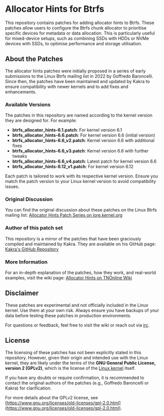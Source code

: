 # Allocator Hints for Btrfs
This repository contains patches for adding allocator hints to Btrfs. These patches allow users to configure the Btrfs chunk allocator to prioritise specific devices for metadata or data allocation. This is particularly useful for mixed-device setups, such as combining SSDs with HDDs or NVMe devices with SSDs, to optimise performance and storage utilisation.

## About the Patches
The allocator hints patches were initially proposed in a series of early submissions to the Linux Btrfs mailing list in 2022 by Goffredo Baroncelli. Since then, the patches have been maintained and updated by Kakra to ensure compatibility with newer kernels and to add fixes and enhancements.

### Available Versions
The patches in this repository are named according to the kernel version they are designed for. For example:

- **btrfs_allocator_hints-6.1.patch**: For kernel version 6.1
- **btrfs_allocator_hints-6.6.patch**: For kernel version 6.6 (initial version)
- **btrfs_allocator_hints-6.6_v2.patch**: Kernel version 6.6 with additional fixes
- **btrfs_allocator_hints-6.6_v3.patch**: Kernel version 6.6 with further tweaks
- **btrfs_allocator_hints-6.6_v4.patch**: Latest patch for kernel version 6.6
- **btrfs_allocator_hints-6.12_v1.patch**: For kernel version 6.12

Each patch is tailored to work with its respective kernel version. Ensure you match the patch version to your Linux kernel version to avoid compatibility issues.

### Original Discussion
You can find the original discussion about these patches on the Linux Btrfs mailing list: [Allocator Hints Patch Series on lore.kernel.org](https://lore.kernel.org/all/Yhk5kyZL1J8hoQvX%40zen/T/)

### Author of this patch set
This repository is a mirror of the patches that have been graciously compiled and maintained by Kakra. They are available on his GitHub page:
[Kakra's GitHub Repository](https://github.com/kakra/linux/pull/36)

### More Information
For an in-depth explanation of the patches, how they work, and real-world examples, visit the wiki page: [Allocator Hints on TNOnline Wiki](https://wiki.tnonline.net/w/Btrfs/Allocator_Hints)

## Disclaimer
These patches are experimental and not officially included in the Linux kernel. Use them at your own risk. Always ensure you have backups of your data before testing these patches in production environments.

For questions or feedback, feel free to visit the wiki or reach out via [irc](https://wiki.tnonline.net/w/Btrfs/IRC).

## License
The licensing of these patches has not been explicitly stated in this repository. However, given their origin and intended use with the Linux kernel, they are likely under the terms of the **GNU General Public License, version 2 (GPLv2)**, which is the license of the [Linux kernel](https://git.kernel.org/pub/scm/linux/kernel/git/stable/linux.git/tree/COPYING) itself.

If you have any doubts or require confirmation, it is recommended to contact the original authors of the patches (e.g., Goffredo Baroncelli or Kakra) for clarification.

For more details about the GPLv2 license, see [https://www.gnu.org/licenses/old-licenses/gpl-2.0.html](https://www.gnu.org/licenses/old-licenses/gpl-2.0.html).
